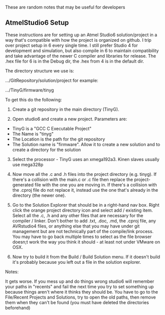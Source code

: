 These are random notes that may be useful for developers
## AtmelStudio6 Setup
These instructions are for setting up an Atmel Studio6 solution/project in a way that's compatible with how the project is organized on github. I trip over project setup in 6 every single time. I still prefer Studio 4 for development and simulation, but also compile in 6 to maintain compatibility and take advantage of the newer C compiler and libraries for release. The .hex file for 6 is in the Debug dir, the .hex from 4 is in the default dir.

The directory structure we use is:

.../GitRepository/solution/project  for example:

.../TinyG/firmware/tinyg

To get this do the following:

1. Create a git repository in the main directory (TinyG).

2. Open studio6 and create a new project. Parameters are:
 - TinyG is a "GCC C Executable Project" 
 - The Name is "tinyg"
 - The Location is the path for the git repository
 - The Solution name is "firmware". Allow it to create a new solution and to create a directory for the solution

3. Select the processor - TinyG uses an xmega192a3. Kinen slaves usually use mega328p

4. Now move all the .c and .h files into the project directory (e.g. tinyg). If there's a collision with the main.c or <project>.c file then replace the project-generated file with the one you are moving in. If there's a collision with the .cproj file do not replace it, instead use the one that's already in the directory (the newer one).

5. Go to the Solution Explorer that should be in a right-hand nav box. Right click the orange project directory icon and select add / existing item. Select all the .c, .h and any other files that are necessary for the compiler / linker. Don't bother to add .txt, .doc, .md, the .cproj file, any AVRstudio4 files, or anything else that you may have under git management but are not technically part of the compile/link process. You may have to go back multiple times to select as the file browser doesn;t work the way you think it should - at least not under VMware on OSX. 

6. Now try to build it from the Build / Build Solution menu. If it doesn't build it's probably because you left out a file in the solution explorer.

Notes:

It gets worse. If you mess up and do things wrong studio6 will remember your paths in "recents" and fail the next time you try to set something up because things aren't where it thinks they should be. You have to go to the File/Recent Projects and Solutions, try to open the old paths, then remove them when they can't be found (you must have deleted the directories beforehand)